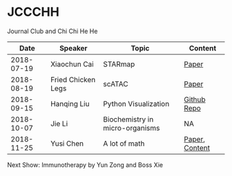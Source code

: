 # JCCCHH
Journal Club and Chi Chi He He

Date | Speaker | Topic	| Content
---- | ------- | ----- | -------
2018-07-19 | Xiaochun Cai | STARmap | [Paper](http://science.sciencemag.org/content/early/2018/06/20/science.aat5691)
2018-08-19 | Fried Chicken Legs | scATAC | [Paper](https://www.cell.com/cell/fulltext/S0092-8674\(18\)30855-9)
2018-09-15 | Hanqing Liu	| Python Visualization | [Github Repo](https://github.com/lhqing/python_visualization)
2018-10-07 | Jie Li | Biochemistry in micro-organisms | NA
2018-11-25 | Yusi Chen | A lot of math | [Paper](https://www.nature.com/articles/nn.4650), [Content](2018-11-25-Yusi-Chen)

Next Show:
Immunotherapy by Yun Zong and Boss Xie

